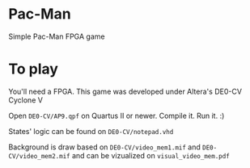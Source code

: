 # Pac-Man
Simple Pac-Man FPGA game

# To play
You'll need a FPGA. This game was developed under Altera's DE0-CV Cyclone V

Open `DE0-CV/AP9.qpf` on Quartus II or newer. Compile it. Run it. :)

States' logic can be found on `DE0-CV/notepad.vhd`

Background is draw based on `DE0-CV/video_mem1.mif` and `DE0-CV/video_mem2.mif` and can be vizualized on `visual_video_mem.pdf`
